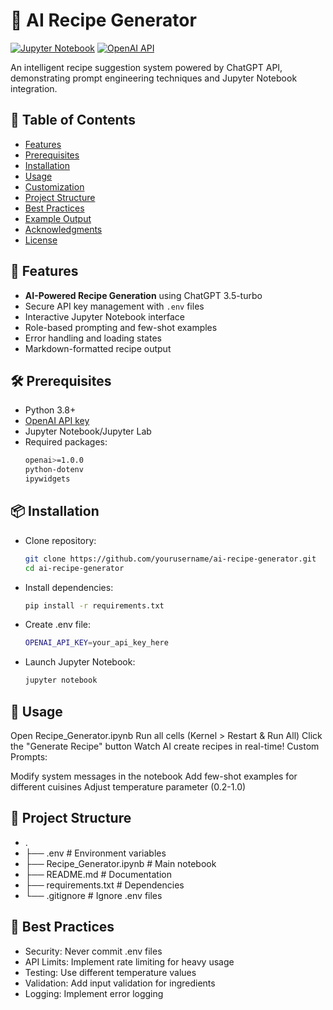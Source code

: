 # 🍳 AI Recipe Generator

[![Jupyter Notebook](https://img.shields.io/badge/Jupyter-Notebook-orange)](recipe_generator.ipynb)
[![OpenAI API](https://img.shields.io/badge/OpenAI-API-412991)](https://platform.openai.com)

An intelligent recipe suggestion system powered by ChatGPT API, demonstrating prompt engineering techniques and Jupyter Notebook integration.

## 📖 Table of Contents
- [Features](#-features)
- [Prerequisites](#-prerequisites)
- [Installation](#-installation)
- [Usage](#-usage)
- [Customization](#-customization)
- [Project Structure](#-project-structure)
- [Best Practices](#-best-practices)
- [Example Output](#-example-output)
- [Acknowledgments](#-acknowledgments)
- [License](#-license)

## 🌟 Features
- **AI-Powered Recipe Generation** using ChatGPT 3.5-turbo
- Secure API key management with `.env` files
- Interactive Jupyter Notebook interface
- Role-based prompting and few-shot examples
- Error handling and loading states
- Markdown-formatted recipe output

## 🛠 Prerequisites
- Python 3.8+
- [OpenAI API key](https://platform.openai.com/api-keys)
- Jupyter Notebook/Jupyter Lab
- Required packages:
  ```bash
  openai>=1.0.0
  python-dotenv
  ipywidgets

## 📦 Installation
- Clone repository:
  ```bash
  git clone https://github.com/yourusername/ai-recipe-generator.git
  cd ai-recipe-generator
- Install dependencies:
  ```bash
  pip install -r requirements.txt
- Create .env file:
  ```bash
  OPENAI_API_KEY=your_api_key_here
- Launch Jupyter Notebook:
  ```bash
  jupyter notebook

## 🚀 Usage
Open Recipe_Generator.ipynb
Run all cells (Kernel > Restart & Run All)
Click the "Generate Recipe" button
Watch AI create recipes in real-time!
Custom Prompts:

Modify system messages in the notebook
Add few-shot examples for different cuisines
Adjust temperature parameter (0.2-1.0)

## 📂 Project Structure
- .
- ├── .env                    # Environment variables
- ├── Recipe_Generator.ipynb  # Main notebook
- ├── README.md               # Documentation
- ├── requirements.txt        # Dependencies
- └── .gitignore              # Ignore .env files

## 🔑 Best Practices
- Security: Never commit .env files
- API Limits: Implement rate limiting for heavy usage
- Testing: Use different temperature values
- Validation: Add input validation for ingredients
- Logging: Implement error logging

